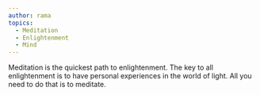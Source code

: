 ```yaml
---
author: rama
topics:
  - Meditation
  - Enlightenment
  - Mind
---
```


Meditation is the quickest path to enlightenment. The key to all enlightenment is to have personal experiences in the world of light. All you need to do that is to meditate.
